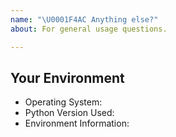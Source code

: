 ```yaml
---
name: "\U0001F4AC Anything else?"
about: For general usage questions.

---
```


<!-- Describe your issue here.-->

## Your Environment
<!-- Include details of your environment.-->
* Operating System:
* Python Version Used:
* Environment Information:

<!-- If you plan to copy paste a long piece of code, log, etc, Rather than wrecking readability, wrap it in a <details> </details> tag!-->
